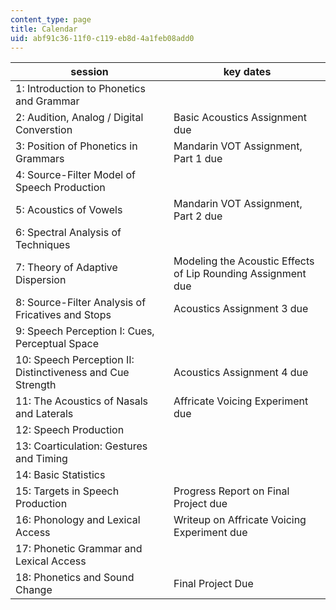 ```yaml
---
content_type: page
title: Calendar
uid: abf91c36-11f0-c119-eb8d-4a1feb08add0
---
```


| session | key dates |
| --- | --- |
| 1: Introduction to Phonetics and Grammar | &nbsp; |
| 2: Audition, Analog / Digital Converstion | Basic Acoustics Assignment due |
| 3: Position of Phonetics in Grammars | Mandarin VOT Assignment, Part 1 due |
| 4: Source-Filter Model of Speech Production | &nbsp; |
| 5: Acoustics of Vowels | Mandarin VOT Assignment, Part 2 due |
| 6: Spectral Analysis of Techniques | &nbsp; |
| 7: Theory of Adaptive Dispersion | Modeling the Acoustic Effects of Lip Rounding Assignment due |
| 8: Source-Filter Analysis of Fricatives and Stops | Acoustics Assignment 3 due |
| 9: Speech Perception I: Cues, Perceptual Space | &nbsp; |
| 10: Speech Perception II: Distinctiveness and Cue Strength | Acoustics Assignment 4 due |
| 11: The Acoustics of Nasals and Laterals | Affricate Voicing Experiment due |
| 12: Speech Production | &nbsp; |
| 13: Coarticulation: Gestures and Timing | &nbsp; |
| 14: Basic Statistics | &nbsp; |
| 15: Targets in Speech Production | Progress Report on Final Project due |
| 16: Phonology and Lexical Access | Writeup on Affricate Voicing Experiment due |
| 17: Phonetic Grammar and Lexical Access | &nbsp; |
| 18: Phonetics and Sound Change | Final Project Due